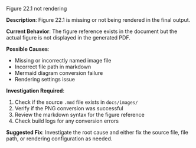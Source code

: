 Figure 22.1 not rendering

**Description**: Figure 22.1 is missing or not being rendered in the final output.

**Current Behavior**: The figure reference exists in the document but the actual figure is not displayed in the generated PDF.

**Possible Causes**:
- Missing or incorrectly named image file
- Incorrect file path in markdown
- Mermaid diagram conversion failure
- Rendering settings issue

**Investigation Required**:
1. Check if the source `.mmd` file exists in `docs/images/`
2. Verify if the PNG conversion was successful
3. Review the markdown syntax for the figure reference
4. Check build logs for any conversion errors

**Suggested Fix**: Investigate the root cause and either fix the source file, file path, or rendering configuration as needed.
